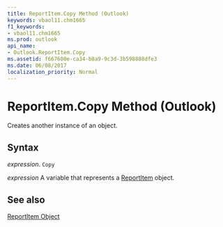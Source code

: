 ```yaml
---
title: ReportItem.Copy Method (Outlook)
keywords: vbaol11.chm1665
f1_keywords:
- vbaol11.chm1665
ms.prod: outlook
api_name:
- Outlook.ReportItem.Copy
ms.assetid: f667600e-ca34-b8a9-9c3d-3b598888dfe3
ms.date: 06/08/2017
localization_priority: Normal
---
```



# ReportItem.Copy Method (Outlook)

Creates another instance of an object.


## Syntax

_expression_. `Copy`

_expression_ A variable that represents a [ReportItem](./Outlook.ReportItem.md) object.


## See also


[ReportItem Object](Outlook.ReportItem.md)


